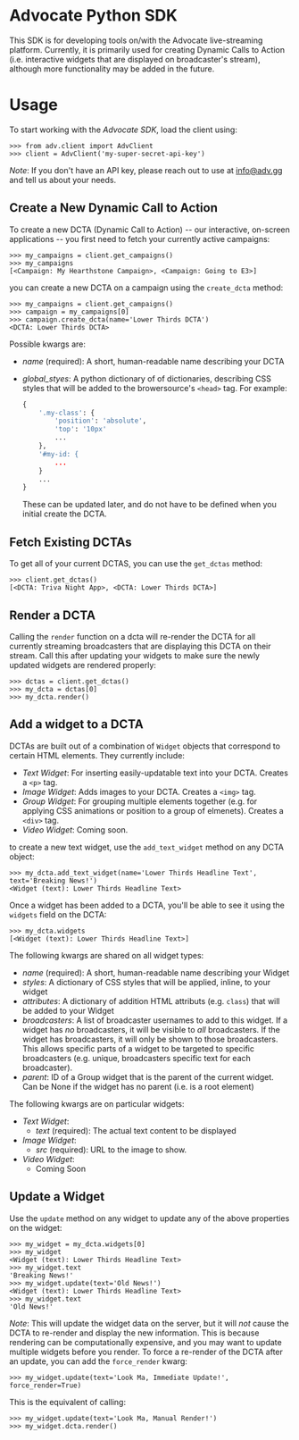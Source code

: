 # Advocate Python SDK

This SDK is for developing tools on/with the Advocate live-streaming platform.  Currently, it is primarily used for creating Dynamic Calls to Action (i.e. interactive widgets that are displayed on broadcaster's stream), although more functionality may be added in the future.

# Usage

To start working with the *Advocate SDK*, load the client using:

```python-console
>>> from adv.client import AdvClient
>>> client = AdvClient('my-super-secret-api-key')
```

*Note*: If you don't have an API key, please reach out to use at [info@adv.gg](mailto:info@adv.gg) and tell us about your needs.

## Create a New Dynamic Call to Action

To create a new DCTA (Dynamic Call to Action) -- our interactive, on-screen applications -- you first need to fetch your currently active campaigns:

```python-console
>>> my_campaigns = client.get_campaigns()
>>> my_campaigns
[<Campaign: My Hearthstone Campaign>, <Campaign: Going to E3>]
```

you can create a new DCTA on a campaign using the `create_dcta` method:

```python-console
>>> my_campaigns = client.get_campaigns()
>>> campaign = my_campaigns[0]
>>> campaign.create_dcta(name='Lower Thirds DCTA')
<DCTA: Lower Thirds DCTA>
```

Possible kwargs are:

- *name* (required): A short, human-readable name describing your DCTA
- *global_styes*: A python dictionary of of dictionaries, describing CSS styles that will be added to the browersource's `<head>` tag. For example:

    ```python
    {
        '.my-class': {
            'position': 'absolute',
            'top': '10px'
            ...
        },
        '#my-id: {
            ...
        }
        ...
    }
    ```

    These can be updated later, and do not have to be defined when you initial create the DCTA.


## Fetch Existing DCTAs

To get all of your current DCTAS, you can use the `get_dctas` method:

```python-console
>>> client.get_dctas()
[<DCTA: Triva Night App>, <DCTA: Lower Thirds DCTA>]
```

## Render a DCTA

Calling the `render` function on a dcta will re-render the DCTA for all currently streaming broadcasters that are displaying this DCTA on their stream.  Call this after updating your widgets to make sure the newly updated widgets are rendered properly:

```python-console
>>> dctas = client.get_dctas()
>>> my_dcta = dctas[0]
>>> my_dcta.render()
```

## Add a widget to a DCTA

DCTAs are built out of a combination of `Widget` objects that correspond to certain HTML elements.  They currently include:

- *Text Widget*: For inserting easily-updatable text into your DCTA. Creates a `<p>` tag.
- *Image Widget*: Adds images to your DCTA.  Creates a `<img>` tag.
- *Group Widget*: For grouping multiple elements together (e.g. for applying CSS animations or position to a group of elmenets).  Creates a `<div>` tag.
- *Video Widget*: Coming soon.

to create a new text widget, use the `add_text_widget` method on any DCTA object:

```python-console
>>> my_dcta.add_text_widget(name='Lower Thirds Headline Text', text='Breaking News!')
<Widget (text): Lower Thirds Headline Text>
```

Once a widget has been added to a DCTA, you'll be able to see it using the `widgets` field on the DCTA:

```python-console
>>> my_dcta.widgets
[<Widget (text): Lower Thirds Headline Text>]
```

The following kwargs are shared on all widget types:

- *name* (required): A short, human-readable name describing your Widget
- *styles*: A dictionary of CSS styles that will be applied, inline, to your widget
- *attributes*: A dictionary of addition HTML attributs (e.g. `class`) that will be added to your Widget
- *broadcasters*: A list of broadcaster usernames to add to this widget. If a widget has *no* broadcasters, it will be visible to *all* broadcasters.  If the widget has broadcasters, it will only be shown to those broadcasters.  This allows specific parts of a widget to be targeted to specific broadcasters (e.g. unique, broadcasters specific text for each broadcaster).
- *parent*: ID of a Group widget that is the parent of the current widget. Can be None if the widget has no parent (i.e. is a root element)

The following kwargs are on particular widgets:

- *Text Widget*:
    - *text* (required): The actual text content to be displayed
- *Image Widget*:
    - *src* (required): URL to the image to show.
- *Video Widget*:
    - Coming Soon

## Update a Widget

Use the `update` method on any widget to update any of the above properties on the widget:

```python-console
>>> my_widget = my_dcta.widgets[0]
>>> my_widget
<Widget (text): Lower Thirds Headline Text>
>>> my_widget.text
'Breaking News!'
>>> my_widget.update(text='Old News!')
<Widget (text): Lower Thirds Headline Text>
>>> my_widget.text
'Old News!'
```

*Note*: This will update the widget data on the server, but it will *not* cause the DCTA to re-render and display the new information.  This is because rendering can be computationally expensive, and you may want to update multiple widgets before you render.  To force a re-render of the DCTA after an update, you can add the `force_render` kwarg:

```python-console
>>> my_widget.update(text='Look Ma, Immediate Update!', force_render=True)
```

This is the equivalent of calling:

```python-console
>>> my_widget.update(text='Look Ma, Manual Render!')
>>> my_widget.dcta.render()
```
